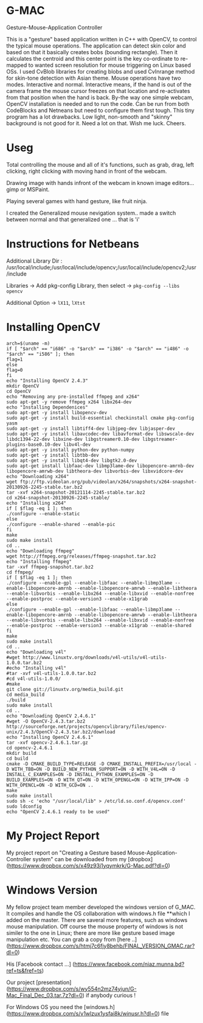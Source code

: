 G-MAC
=====

Gesture-Mouse-Application Controller

This is a "gesture" based application written in C++ with OpenCV, to control the typical mouse operations. The application can detect skin color and based on that it basically creates bobs (bounding rectangle). Then it calculates the centroid and this center point is the key co-ordinate to re-mapped to wanted screen resolution for mouse triggering on Linux based OSs. I used CvBlob libraries for creating blobs and used CvInrange method for skin-tone detection with Asian theme. Mouse operations have two modes. Interactive and normal. Interactive means, if the hand is out of the camera frame the mouse cursor freezes on that location and re-activates from that position when the hand is back. By-the way one simple webcam, OpenCV installation is needed and to run the code. Can be run from both CodeBlocks and Netneans but need to configure them first tough. This tiny program has a lot drawbacks. Low light, non-smooth and "skinny" background is not good for it. Need a lot on that. Wish me luck. Cheers.

Useg
====

Total controlling the mouse and all of it's functions, such as grab, drag, left clicking, right clicking with moving hand in front of the webcam.

Drawing image with hands infront of the webcam in known image editors... gimp or MSPaint.

Playing several games with hand gesture, like fruit ninja.

I created the Generalized mouse nevigation system.. made a switch between normal and that generalized one ... that is 'i'


Instructions for Netbeans
=========================

Additional Library Dir :
/usr/local/include;/usr/local/include/opencv;/usr/local/include/opencv2;/usr/include

Libraries -> Add pkg-config Library, then select -> `pkg-config --libs opencv`

Additional Option -> `lX11`, `lXtst`


Installing OpenCV
=================

```
arch=$(uname -m)
if [ "$arch" == "i686" -o "$arch" == "i386" -o "$arch" == "i486" -o "$arch" == "i586" ]; then
flag=1
else
flag=0
fi
echo "Installing OpenCV 2.4.3"
mkdir OpenCV
cd OpenCV
echo "Removing any pre-installed ffmpeg and x264"
sudo apt-get -y remove ffmpeg x264 libx264-dev
echo "Installing Dependenices"
sudo apt-get -y install libopencv-dev
sudo apt-get -y install build-essential checkinstall cmake pkg-config yasm
sudo apt-get -y install libtiff4-dev libjpeg-dev libjasper-dev
sudo apt-get -y install libavcodec-dev libavformat-dev libswscale-dev libdc1394-22-dev libxine-dev libgstreamer0.10-dev libgstreamer-plugins-base0.10-dev libv4l-dev
sudo apt-get -y install python-dev python-numpy
sudo apt-get -y install libtbb-dev
sudo apt-get -y install libqt4-dev libgtk2.0-dev
sudo apt-get install libfaac-dev libmp3lame-dev libopencore-amrnb-dev libopencore-amrwb-dev libtheora-dev libvorbis-dev libxvidcore-dev
echo "Downloading x264"
wget ftp://ftp.videolan.org/pub/videolan/x264/snapshots/x264-snapshot-20130926-2245-stable.tar.bz2
tar -xvf x264-snapshot-20121114-2245-stable.tar.bz2
cd x264-snapshot-20130926-2245-stable/
echo "Installing x264"
if [ $flag -eq 1 ]; then
./configure --enable-static
else
./configure --enable-shared --enable-pic
fi
make
sudo make install
cd ..
echo "Downloading ffmpeg"
wget http://ffmpeg.org/releases/ffmpeg-snapshot.tar.bz2
echo "Installing ffmpeg"
tar -xvf ffmpeg-snapshot.tar.bz2
cd ffmpeg/
if [ $flag -eq 1 ]; then
./configure --enable-gpl --enable-libfaac --enable-libmp3lame --enable-libopencore-amrnb --enable-libopencore-amrwb --enable-libtheora --enable-libvorbis --enable-libx264 --enable-libxvid --enable-nonfree --enable-postproc --enable-version3 --enable-x11grab
else
./configure --enable-gpl --enable-libfaac --enable-libmp3lame --enable-libopencore-amrnb --enable-libopencore-amrwb --enable-libtheora --enable-libvorbis --enable-libx264 --enable-libxvid --enable-nonfree --enable-postproc --enable-version3 --enable-x11grab --enable-shared
fi
make
sudo make install
cd ..
echo "Downloading v4l"
#wget http://www.linuxtv.org/downloads/v4l-utils/v4l-utils-1.0.0.tar.bz2
#echo "Installing v4l"
#tar -xvf v4l-utils-1.0.0.tar.bz2
#cd v4l-utils-1.0.0/
#make
git clone git://linuxtv.org/media_build.git
cd media_build
./build
sudo make install
cd ..
echo "Downloading OpenCV 2.4.6.1"
#wget -O OpenCV-2.4.3.tar.bz2 http://sourceforge.net/projects/opencvlibrary/files/opencv-unix/2.4.3/OpenCV-2.4.3.tar.bz2/download
echo "Installing OpenCV 2.4.6.1"
tar -xvf opencv-2.4.6.1.tar.gz
cd opencv-2.4.6.1
mkdir build
cd build
cmake -D CMAKE_BUILD_TYPE=RELEASE -D CMAKE_INSTALL_PREFIX=/usr/local -D WITH_TBB=ON -D BUILD_NEW_PYTHON_SUPPORT=ON -D WITH_V4L=ON -D INSTALL_C_EXAMPLES=ON -D INSTALL_PYTHON_EXAMPLES=ON -D BUILD_EXAMPLES=ON -D WITH_QT=ON -D WITH_OPENGL=ON -D WITH_IPP=ON -D WITH_OPENCL=ON -D WITH_GCD=ON ..
make
sudo make install
sudo sh -c 'echo "/usr/local/lib" > /etc/ld.so.conf.d/opencv.conf'
sudo ldconfig
echo "OpenCV 2.4.6.1 ready to be used"
```


My Project Report
================

My project report on "Creating a Gesture based Mouse-Application-Controller system" can be downloaded from my [dropbox] (https://www.dropbox.com/s/x49z93j1yqymkrk/G-Mac.pdf?dl=0)


Windows Version
===============

My fellow project team member developed the windows version of G_MAC. It compiles and handle the OS collaboration with windows.h file **which I added on the master. There are saveral more features, such as windows mouse manipulation. Off course the mouse property of windows is not similer to the one in Linux; there are more like gesture based image manipulation etc. You can grab a copy from [here ..] (https://www.dropbox.com/s/htmj7c6fjy8behb/FINAL_VERSION_GMAC.rar?dl=0) 

His [Facebook contact ...] (https://www.facebook.com/niaz.munna.bd?ref=ts&fref=ts)


Our project [presentation] (https://www.dropbox.com/s/wy554n2mz74yjun/G-Mac_Final_Dec_03.tar.7z?dl=0)  if anybody curious !

For Windows OS you need the [windows.h] (https://www.dropbox.com/s/v1wlzux1ysfai8k/winusr.h?dl=0) file
